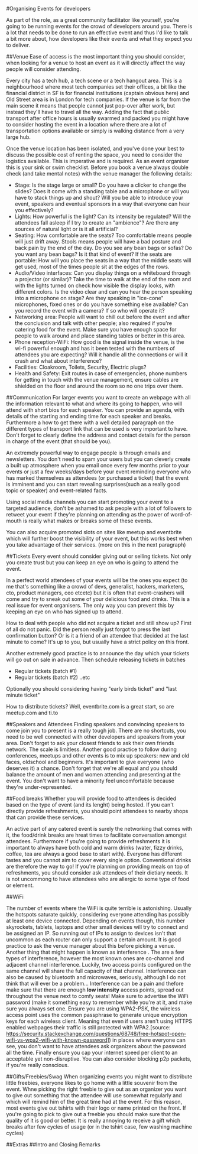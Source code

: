 #Organising Events for developers

As part of the role, as a great community facilitator like yourself, you're going to be running events for the crowd of developers around you.
There is a lot that needs to be done to run an effective event and thus I'd like to talk a bit more about, how developers like their events and what they expect you to deliver.

##Venue
Ease of access is the most important thing you should consider, when looking for a venue to host an event as it will directly affect the way people will consider attending.

Every city has a tech hub, a tech scene or a tech hangout area. This is a neighbourhood where most tech companies set their offices, a bit like the financial district in SF is for financial institutions (captain obvious here) and Old Street area is in London for tech companies. If the venue is far from the main scene it means that people cannot just pop-over after work, but instead they'll have to travel all the way. Adding the fact that public transport after office hours is usually swarmed and packed you might have to consider hosting the event in a location where there are a lot of transportation options available or simply is walking distance from a very large hub.

Once the venue location has been isolated, and you've done your best to discuss the possible cost of renting the space, you need to consider the logistics available. This is imperative and is required. As an event organiser this is your sink or swim checklist.
Before you book a venue always double check (and take mental notes) with the venue manager the following details:

- Stage: Is the stage large or small? Do you have a clicker to change the slides? Does it come with a standing table and a microphone or will you have to stack things up and shout? Will you be able to introduce your event, speakers and eventual sponsors in a way that everyone can hear you effectively?
- Lights: How powerful is the light? Can its intensity be regulated? Will the attendees fall asleep if I try to create an "ambience"? Are there any sources of natural light or is it all artificial?
- Seating: How comfortable are the seats? Too comfortable means people will just drift away. Stools means people will have a bad posture and back pain by the end of the day. Do you see any bean bags or sofas? Do you want any bean bags? Is it that kind of event? If the seats are portable: How will you place the seats in a way that the middle seats will get used, most of the times people sit at the edges of the rows.
- Audio/Video interfaces: Can you display things on a whiteboard through a projector (or similar)? Take the time to walk at the end of the room and with the lights turned on check how visible the display looks, with different colors. Is the video clear and can you hear the person speaking into a microphone on stage? Are they speaking in "ice-cone" microphones, fixed ones or do you have something else available? Can you record the event with a camera? If so who will operate it?
- Networking area: People will want to chill out before the event and after the conclusion and talk with other people; also required if you're catering food for the event. Make sure you have enough space for people to walk around and place standing tables or better in this area.
- Phone reception-WiFi: How good is the signal inside the venue, is the wi-fi powerful enough and has it been tested with the numbers of attendees you are expecting? Will it handle all the connections or will it crash and what about interference?
- Facilities: Cloakroom, Toilets, Security, Electric plugs?
- Health and Safety: Exit routes in case of emergencies, phone numbers for getting in touch with the venue management, ensure cables are shielded on the floor and around the room so no one trips over them. 

##Communication
For larger events you want to create an webpage with all the information relevant to what and where its going to happen, who will attend with short bios for each speaker. You can provide an agenda, with details of the starting and ending time for each speaker and breaks. Furthermore a how to get there with a well detailed paragraph on the different types of transport link that can be used is very important to have. Don't forget to clearly define the address and contact details for the person in charge of the event (that should be you).

An extremely powerful way to engage people is through emails and newsletters. You don't need to spam your users but you can cleverly create a built up atmosphere when you email once every few months prior to your events or just a few weeks/days before your event reminding everyone who has marked themselves as attendees (or purchased a ticket) that the event is imminent and you can start revealing surprises(such as a really good topic or speaker) and event-related facts.

Using social media channels you can start promoting your event to a targeted audience, don't be ashamed to ask people with a lot of followers to retweet your event if they're planning on attending as the power of word-of-mouth is really what makes or breaks some of these events.

You can also acquire promoted slots on sites like meetup and eventbrite which will further boost the visibility of your event, but this works best when you take advantage of their services. (more on this in the next paragraph)

##Tickets
Every event should consider giving out or selling tickets. Not only you create trust but you can keep an eye on who is going to attend the event.

In a perfect world attendees of your events will be the ones you expect (to me that's something like a crowd of devs, generalist, hackers, marketers, cto, product managers, ceo etcetc) but it is often that event-crashers will come and try to sneak out some of your delicious food and drinks. This is a real issue for event organisers. The only way you can prevent this by keeping an eye on who has signed up to attend.

How to deal with people who did not acquire a ticket and still show up? 
First of all do not panic. Did the person really just forgot to press the last confirmation button? Or is it a friend of an attendee that decided at the last minute to come? It's up to you, but usually have a strict policy on this front.

Another extremely good practice is to announce the day which your tickets will go out on sale in advance. Then schedule releasing tickets in batches
- Regular tickets (batch #1)
- Regular tickets (batch #2)
..etc

Optionally you should considering having "early birds ticket" and "last minute ticket"

How to distribute tickets? Well, eventbrite.com is a great start, so are meetup.com and ti.to

##Speakers and Attendees
Finding speakers and convincing speakers to come join you to present is a really tough job. There are no shortcuts, you need to be well connected with other developers and speakers from your area. Don't forget to ask your closest friends to ask their own friends network. The scale is limitless.
Another good practice to follow during conferences, meetups and other events is to mix up speakers: new and old faces, oldschool and beginners. It's important to give everyone (who deserves it) a chance.
Don't forget that we're all equal and you should balance the amount of men and women attending and presenting at the event. You don't want to have a minority feel uncomfortable because they're under-represented.

##Food breaks
Whether you will provide food to attendees is decided based on the type of event (and its lenght) being hosted. If you can't directly provide refreshments, you should point attendees to nearby shops that can provide these services.

An active part of any catered event is surely the networking that comes with it, the food/drink breaks are hreat times to facilitate conversation amongst attendees.
Furthermore if you're going to provide refreshments it is important to always have both cold and warm drinks (water, fizzy drinks, coffee, tea are always a good base to start with). Everyone has different tastes and you cannot aim to cover every single option. Conventional drinks are therefore the way to go!
If you're planning on providing meals on top of refreshments, you should consider ask attendees of their dietiary needs. It is not uncommong to have attendees who are allergic to some type of food or element.

##WiFi

The number of events where the WiFi is quite terrible is astonishing. Usually the hotspots saturate quickly, considering everyone attending has possibly at least one device connected. Depending on events though, this number skyrockets, tablets, laptops and other small devices will try to connect and be assigned an IP.
So running out of IPs to assign to devices isn't that uncommon as each router can only support a certain amount. It is good practice to ask the venue manager about this before picking a venue.
Another thing that might happen is known as interference . The are a few types of interference, however the most known ones are co-channel and adjacent channel interference.  Luckily, two access points configured on the same channel will share the full capacity of that channel. Interference can also be caused by bluetooth and microwaves, seriously, although I do not think that will ever be a problem...
Interference can be a pain and thefore make sure that there are enough **low intensity** access points, spread out throughout the venue next to comfy seats!
Make sure to advertise the WiFi password (make it something easy to remember while you're at it,  and make sure you always set one. Ensure you are using WPA2-PSK, the wireless access point uses the common passphrase to generate unique encryption keys for each wireless client. Meaning that even if users aren't using HTTPS enabled webpages their traffic is still protected with WPA2.[source: https://security.stackexchange.com/questions/68748/free-hotspot-open-wifi-vs-wpa2-wifi-with-known-password]) in places where everyone can see, you don't want to have attendees ask organizers about the password all the time.
Finally ensure you cap your internet speed per client to an acceptable yet non-disruptive. You can also consider blocking p2p packets, if you're really conscious.


##Gifts/Freebies/Swag
When organizing events you might want to distribute little freebies, everyone likes to go home with a little souvenir from the event. Whne picking the right freebie to give out as an organizer you want to give out something that the attendee will use somewhat regularly and which will remind him of the great time had at the event. For this reason, most events give out tshirts with their logo or name printed on the front.
If you're going to pick to give out a freebie you should make sure that the quality of it is good or better. It is really annoying to receive a gift which breaks after few cycles of usage (or in the tshirt case, few washing machine cycles)


##Extras
##Intro and Closing Remarks
